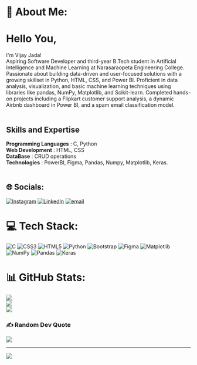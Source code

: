 # 💫 About Me:
# Hello You, 
I'm Vijay Jada!<br>Aspiring Software Developer and third-year B.Tech student in Artificial Intelligence and Machine Learning at Narasaraopeta Engineering College. Passionate about building data-driven and user-focused solutions with a growing skillset in Python, HTML, CSS, and Power BI. Proficient in data analysis, visualization, and basic machine learning techniques using libraries like pandas, NumPy, Matplotlib, and Scikit-learn. Completed hands-on projects including a Flipkart customer support analysis, a dynamic Airbnb dashboard in Power BI, and a spam email classification model.<br><br>
## Skills and Expertise 
**Programming Languages** : C, Python <br>
**Web Development** : HTML, CSS <br>
**DataBase** : CRUD operations <br>
**Technologies** : PowerBI, Figma, Pandas, Numpy, Matplotlib, Keras. <br> <br>


## 🌐 Socials:
[![Instagram](https://img.shields.io/badge/Instagram-%23E4405F.svg?logo=Instagram&logoColor=white)](https://instagram.com/wejai_rao) [![LinkedIn](https://img.shields.io/badge/LinkedIn-%230077B5.svg?logo=linkedin&logoColor=white)](https://linkedin.com/in//jada-vijay-9aa106282) [![email](https://img.shields.io/badge/Email-D14836?logo=gmail&logoColor=white)](mailto:jadavijay555@gmail.com) 

# 💻 Tech Stack:
![C](https://img.shields.io/badge/c-%2300599C.svg?style=flat-square&logo=c&logoColor=white) ![CSS3](https://img.shields.io/badge/css3-%231572B6.svg?style=flat-square&logo=css3&logoColor=white) ![HTML5](https://img.shields.io/badge/html5-%23E34F26.svg?style=flat-square&logo=html5&logoColor=white) ![Python](https://img.shields.io/badge/python-3670A0?style=flat-square&logo=python&logoColor=ffdd54) ![Bootstrap](https://img.shields.io/badge/bootstrap-%238511FA.svg?style=flat-square&logo=bootstrap&logoColor=white) ![Figma](https://img.shields.io/badge/figma-%23F24E1E.svg?style=flat-square&logo=figma&logoColor=white) ![Matplotlib](https://img.shields.io/badge/Matplotlib-%23ffffff.svg?style=flat-square&logo=Matplotlib&logoColor=black) ![NumPy](https://img.shields.io/badge/numpy-%23013243.svg?style=flat-square&logo=numpy&logoColor=white) ![Pandas](https://img.shields.io/badge/pandas-%23150458.svg?style=flat-square&logo=pandas&logoColor=white) ![Keras](https://img.shields.io/badge/Keras-%23D00000.svg?style=flat-square&logo=Keras&logoColor=white)
# 📊 GitHub Stats:
![](https://github-readme-stats.vercel.app/api?username=Vijay-tech-cmd&theme=vision-friendly-dark&hide_border=false&include_all_commits=false&count_private=false)<br/>
![](https://nirzak-streak-stats.vercel.app/?user=Vijay-tech-cmd&theme=vision-friendly-dark&hide_border=false)<br/>
![](https://github-readme-stats.vercel.app/api/top-langs/?username=Vijay-tech-cmd&theme=vision-friendly-dark&hide_border=false&include_all_commits=false&count_private=false&layout=compact)

### ✍️ Random Dev Quote
![](https://quotes-github-readme.vercel.app/api?type=horizontal&theme=merko)

---
[![](https://visitcount.itsvg.in/api?id=Vijay-tech-cmd&icon=1&color=9)](https://visitcount.itsvg.in)

<!-- Proudly created with GPRM ( https://gprm.itsvg.in ) -->
